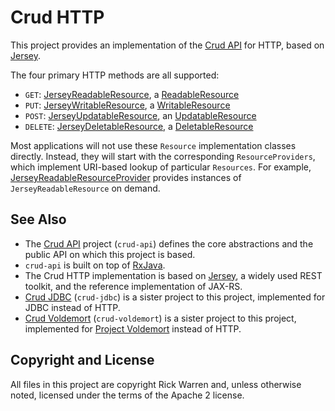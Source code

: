 Crud HTTP
=========

This project provides an implementation of the [Crud API](https://github.com/rickbw/crud-api) for HTTP, based on [Jersey](https://jersey.java.net).

The four primary HTTP methods are all supported:
* `GET`: [JerseyReadableResource](https://github.com/rickbw/crud-http/blob/master/src/main/java/rickbw/crud/http/JerseyReadableResource.java), a [ReadableResource](https://github.com/rickbw/crud-api/blob/master/src/main/java/rickbw/crud/spi/ReadableResource.java)
* `PUT`: [JerseyWritableResource](https://github.com/rickbw/crud-http/blob/master/src/main/java/rickbw/crud/http/JerseyWritableResource.java), a [WritableResource](https://github.com/rickbw/crud-api/blob/master/src/main/java/rickbw/crud/spi/WritableResource.java)
* `POST`: [JerseyUpdatableResource](https://github.com/rickbw/crud-http/blob/master/src/main/java/rickbw/crud/http/JerseyUpdatableResource.java), an [UpdatableResource](https://github.com/rickbw/crud-api/blob/master/src/main/java/rickbw/crud/spi/UpdatableResource.java)
* `DELETE`: [JerseyDeletableResource](https://github.com/rickbw/crud-http/blob/master/src/main/java/rickbw/crud/http/JerseyDeletableResource.java), a [DeletableResource](https://github.com/rickbw/crud-api/blob/master/src/main/java/rickbw/crud/spi/DeletableResource.java)

Most applications will not use these `Resource` implementation classes directly. Instead, they will start with the corresponding `ResourceProviders`, which implement URI-based lookup of particular `Resources`. For example, [JerseyReadableResourceProvider](https://github.com/rickbw/crud-http/blob/master/src/main/java/rickbw/crud/http/JerseyReadableResourceProvider.java) provides instances of `JerseyReadableResource` on demand.


See Also
--------
* The [Crud API](https://github.com/rickbw/crud-api) project (`crud-api`) defines the core abstractions and the public API on which this project is based.
* `crud-api` is built on top of [RxJava](https://github.com/Netflix/RxJava/).
* The Crud HTTP implementation is based on [Jersey](https://jersey.java.net), a widely used REST toolkit, and the reference implementation of JAX-RS.
* [Crud JDBC](https://github.com/rickbw/crud-jdbc) (`crud-jdbc`) is a sister project to this project, implemented for JDBC instead of HTTP.
* [Crud Voldemort](https://github.com/rickbw/crud-voldemort) (`crud-voldemort`) is a sister project to this project, implemented for [Project Voldemort](http://www.project-voldemort.com) instead of HTTP.


Copyright and License
---------------------
All files in this project are copyright Rick Warren and, unless otherwise noted, licensed under the terms of the Apache 2 license.
